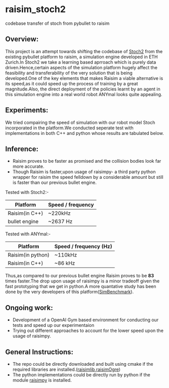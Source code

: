 # raisim_stoch2
codebase transfer of stoch from pybullet to raisim

## Overview:
This project is an attempt towards shifting the codebase of [Stoch2](https://cps.iisc.ac.in/research/walking-robot/) from the existing pybullet platform to raisim, a simulation engine developed in ETH Zurich.In Stoch2 we take a learning based aprroach which is purely data driven.Hence,certain aspects of the simulation platform hugely affect the feasibility and transferability of the very solution that is being developed.One of the key elements that makes Raisim a viable alternative is its speed,as it could speed up the process of training by a great magnitude.Also, the direct deployment of the policies learnt by an agent in this simulation engine into a real world robot ANYmal looks quite appealing.   

## Experiments:
We tried compairing the speed of simulation with our robot model Stoch incorporated in the platform.We conducted seperate test with implementations in both C++ and python whose results are tabulated below.

## Inference:
* Raisim proves to be faster as promised and the collision bodies look far more accurate.
* Though Raisim is faster,upon usage of raisimpy- a third party python wrapper for raisim the speed felldown by a considerable amount but still is faster than our previous bullet engine.

Tested with Stoch2:-

Platform | Speed / frequency
------------ | -------------
Raisim(in C++) |~220kHz 
bullet engine | ~2637 Hz

Tested with ANYmal:-

Platform | Speed / frequency (Hz)
------------ | -------------
Raisim(in python) |~110kHz 
Raisim(in C++) | ~86 kHz

Thus,as compared to our previous bullet engine Raisim proves to be **83** times faster.The drop upon usage of raisimpy is a minor tradeoff given the fast prototyping that we get in python.A more quantative study has been done by the very developers of this platform([SimBenchmark](https://leggedrobotics.github.io/SimBenchmark/)). 


## Ongoing work:
* Development of a OpenAI Gym based environment for conducting our tests and speed up our experimentaion
* Trying out different approaches to account for the lower speed upon the usage of raisimpy.

## General Instructions:
* The repo could be directly downloaded and built using cmake if the required libraries are installed.([raisimlib](https://github.com/leggedrobotics/raisimLib),[raisimOgre](https://github.com/leggedrobotics/raisimOgre))
* The python implementations could be directly run by python if the module [raisimpy](https://github.com/robotlearn/raisimpy) is installed.

